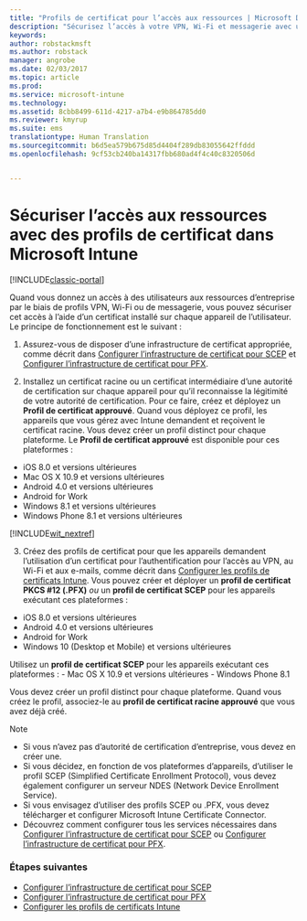```yaml
---
title: "Profils de certificat pour l’accès aux ressources | Microsoft Docs"
description: "Sécurisez l’accès à votre VPN, Wi-Fi et messagerie avec un certificat installé sur chaque appareil de l’utilisateur."
keywords: 
author: robstackmsft
ms.author: robstack
manager: angrobe
ms.date: 02/03/2017
ms.topic: article
ms.prod: 
ms.service: microsoft-intune
ms.technology: 
ms.assetid: 8cbb8499-611d-4217-a7b4-e9b864785dd0
ms.reviewer: kmyrup
ms.suite: ems
translationtype: Human Translation
ms.sourcegitcommit: b6d5ea579b675d85d4404f289db83055642ffddd
ms.openlocfilehash: 9cf53cb240ba14317fbb680ad4f4c40c8320506d


---
```


# <a name="secure-resource-access-with-certificate-profiles-in-microsoft-intune"></a>Sécuriser l’accès aux ressources avec des profils de certificat dans Microsoft Intune

[!INCLUDE[classic-portal](../includes/classic-portal.md)]

Quand vous donnez un accès à des utilisateurs aux ressources d’entreprise par le biais de profils VPN, Wi-Fi ou de messagerie, vous pouvez sécuriser cet accès à l’aide d’un certificat installé sur chaque appareil de l’utilisateur. Le principe de fonctionnement est le suivant :

1. Assurez-vous de disposer d’une infrastructure de certificat appropriée, comme décrit dans [Configurer l’infrastructure de certificat pour SCEP](configure-certificate-infrastructure-for-scep.md) et [Configurer l’infrastructure de certificat pour PFX](configure-certificate-infrastructure-for-pfx.md).

2. Installez un certificat racine ou un certificat intermédiaire d’une autorité de certification sur chaque appareil pour qu’il reconnaisse la légitimité de votre autorité de certification. Pour ce faire, créez et déployez un **Profil de certificat approuvé**. Quand vous déployez ce profil, les appareils que vous gérez avec Intune demandent et reçoivent le certificat racine. Vous devez créer un profil distinct pour chaque plateforme. Le **Profil de certificat approuvé** est disponible pour ces plateformes :
 -  iOS 8.0 et versions ultérieures
 -  Mac OS X 10.9 et versions ultérieures
 -  Android 4.0 et versions ultérieures
 -  Android for Work
 -  Windows 8.1 et versions ultérieures
 -  Windows Phone 8.1 et versions ultérieures

[!INCLUDE[wit_nextref](../includes/afw_rollout_disclaimer.md)]

3. Créez des profils de certificat pour que les appareils demandent l’utilisation d’un certificat pour l’authentification pour l’accès au VPN, au Wi-Fi et aux e-mails, comme décrit dans [Configurer les profils de certificats Intune](configure-intune-certificate-profiles.md). Vous pouvez créer et déployer un **profil de certificat PKCS #12 (.PFX)** *ou* un **profil de certificat SCEP** pour les appareils exécutant ces plateformes :

  -  iOS 8.0 et versions ultérieures
  -  Android 4.0 et versions ultérieures
  -  Android for Work
  -  Windows 10 (Desktop et Mobile) et versions ultérieures

  Utilisez un **profil de certificat SCEP** pour les appareils exécutant ces plateformes :
    -   Mac OS X 10.9 et versions ultérieures
    -   Windows Phone 8.1

Vous devez créer un profil distinct pour chaque plateforme. Quand vous créez le profil, associez-le au **profil de certificat racine approuvé** que vous avez déjà créé.

> [!NOTE]           
> - Si vous n’avez pas d’autorité de certification d’entreprise, vous devez en créer une.
>- Si vous décidez, en fonction de vos plateformes d’appareils, d’utiliser le profil SCEP (Simplified Certificate Enrollment Protocol), vous devez également configurer un serveur NDES (Network Device Enrollment Service).
>-  Si vous envisagez d’utiliser des profils SCEP ou .PFX, vous devez télécharger et configurer Microsoft Intune Certificate Connector.
>-  Découvrez comment configurer tous les services nécessaires dans [Configurer l’infrastructure de certificat pour SCEP](configure-certificate-infrastructure-for-scep.md) ou [Configurer l’infrastructure de certificat pour PFX](configure-certificate-infrastructure-for-pfx.md).

### <a name="next-steps"></a>Étapes suivantes
- [Configurer l’infrastructure de certificat pour SCEP](configure-certificate-infrastructure-for-scep.md)
- [Configurer l’infrastructure de certificat pour PFX](configure-certificate-infrastructure-for-pfx.md)
- [Configurer les profils de certificats Intune](configure-intune-certificate-profiles.md)



<!--HONumber=Dec16_HO2-->


